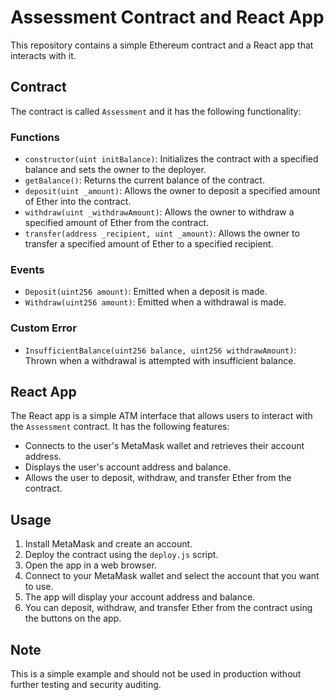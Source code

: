 # Assessment Contract and React App

This repository contains a simple Ethereum contract and a React app that interacts with it.

## Contract

The contract is called `Assessment` and it has the following functionality:

### Functions

* `constructor(uint initBalance)`: Initializes the contract with a specified balance and sets the owner to the deployer.
* `getBalance()`: Returns the current balance of the contract.
* `deposit(uint _amount)`: Allows the owner to deposit a specified amount of Ether into the contract.
* `withdraw(uint _withdrawAmount)`: Allows the owner to withdraw a specified amount of Ether from the contract.
* `transfer(address _recipient, uint _amount)`: Allows the owner to transfer a specified amount of Ether to a specified recipient.

### Events

* `Deposit(uint256 amount)`: Emitted when a deposit is made.
* `Withdraw(uint256 amount)`: Emitted when a withdrawal is made.

### Custom Error

* `InsufficientBalance(uint256 balance, uint256 withdrawAmount)`: Thrown when a withdrawal is attempted with insufficient balance.

## React App

The React app is a simple ATM interface that allows users to interact with the `Assessment` contract. It has the following features:

* Connects to the user's MetaMask wallet and retrieves their account address.
* Displays the user's account address and balance.
* Allows the user to deposit, withdraw, and transfer Ether from the contract.

## Usage

1. Install MetaMask and create an account.
2. Deploy the contract using the `deploy.js` script.
3. Open the app in a web browser.
4. Connect to your MetaMask wallet and select the account that you want to use.
5. The app will display your account address and balance.
6. You can deposit, withdraw, and transfer Ether from the contract using the buttons on the app.

## Note

This is a simple example and should not be used in production without further testing and security auditing.
